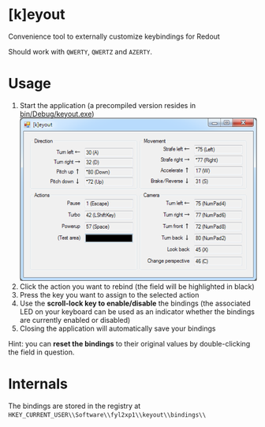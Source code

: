 # \[k\]eyout
Convenience tool to externally customize keybindings for Redout

Should work with `QWERTY`, `QWERTZ` and `AZERTY`.

# Usage

 1. Start the application (a precompiled version resides in [bin/Debug/keyout.exe](bin/Debug/keyout.exe))
![\[k\]eyout Screenshot](doc/keyout.png)
 2. Click the action you want to rebind (the field will be highlighted in black)
 3. Press the key you want to assign to the selected action
 4. Use the **scroll-lock key to enable/disable** the bindings (the associated LED on your keyboard can be used as an indicator whether the bindings are currently enabled or disabled)
 5. Closing the application will automatically save your bindings
 
Hint: you can **reset the bindings** to their original values by double-clicking the field in question.

# Internals

The bindings are stored in the registry at `HKEY_CURRENT_USER\\Software\\fyl2xp1\\keyout\\bindings\\`
